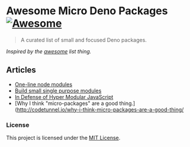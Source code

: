 # Awesome Micro Deno Packages [![Awesome](https://cdn.rawgit.com/sindresorhus/awesome/d7305f38d29fed78fa85652e3a63e154dd8e8829/media/badge.svg)](https://github.com/sindresorhus/awesome)

> A curated list of small and focused Deno packages.

_Inspired by the [awesome](https://github.com/sindresorhus/awesome) list thing._

## Articles

- [One-line node modules](https://github.com/sindresorhus/ama/issues/10)
- [Build small single purpose modules](http://thenodeway.io/introduction/#build-small-single-purpose-modules)
- [In Defense of Hyper Modular JavaScript](https://medium.freecodecamp.com/in-defense-of-hyper-modular-javascript-33934c79e113)
- [Why I think "micro-packages" are a good thing.](http://codetunnel.io/why-i-think-micro-packages-are-a-good-thing/

### License

This project is licensed under the [MIT License](./LICENSE.md).
